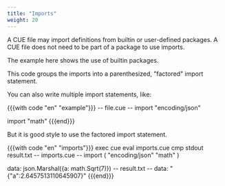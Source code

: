 ```yaml
---
title: "Imports"
weight: 20
---
```


A CUE file may import definitions from builtin or user-defined packages.
A CUE file does not need to be part of a package to use imports.

The example here shows the use of builtin packages.

This code groups the imports into a parenthesized, "factored" import statement.

You can also write multiple import statements, like:

{{{with code "en" "example"}}}
-- file.cue --
import "encoding/json"

import "math"
{{{end}}}

But it is good style to use the factored import statement.

{{{with code "en" "imports"}}}
exec cue eval imports.cue
cmp stdout result.txt
-- imports.cue --
import (
	"encoding/json"
	"math"
)

data: json.Marshal({a: math.Sqrt(7)})
-- result.txt --
data: "{\"a\":2.6457513110645907}"
{{{end}}}

